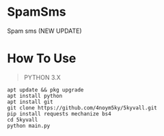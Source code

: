 # SpamSms
Spam sms (NEW UPDATE)

# How To Use
> PYTHON 3.X
```
apt update && pkg upgrade
apt install python
apt install git
git clone https://github.com/4noym5ky/5kyvall.git
pip install requests mechanize bs4
cd 5kyvall
python main.py
```
